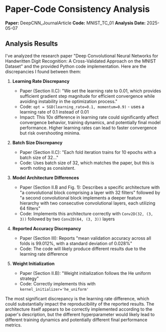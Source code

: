 # Paper-Code Consistency Analysis

**Paper:** DeepCNN_JournalArticle
**Code:** MNIST_TC_01
**Analysis Date:** 2025-05-07

## Analysis Results

I've analyzed the research paper "Deep Convolutional Neural Networks for Handwritten Digit Recognition: A Cross-Validated Approach on the MNIST Dataset" and the provided Python code implementation. Here are the discrepancies I found between them:

1. **Learning Rate Discrepancy**
   - Paper (Section II.C): "We set the learning rate to 0.01, which provides sufficient gradient step magnitude for efficient convergence while avoiding instability in the optimization process."
   - Code: `opt = SGD(learning_rate=0.1, momentum=0.9)` - uses a learning rate of 0.1 instead of 0.01
   - Impact: This 10x difference in learning rate could significantly affect convergence behavior, training dynamics, and potentially final model performance. Higher learning rates can lead to faster convergence but risk overshooting minima.

2. **Batch Size Discrepancy**
   - Paper (Section II.C): "Each fold iteration trains for 10 epochs with a batch size of 32..."
   - Code: Uses batch size of 32, which matches the paper, but this is worth noting as consistent.

3. **Model Architecture Differences**
   - Paper (Section II.B and Fig. 1): Describes a specific architecture with "a convolutional block comprising a layer with 32 filters" followed by "a second convolutional block implements a deeper feature hierarchy with two consecutive convolutional layers, each utilizing 64 filters"
   - Code: Implements this architecture correctly with `Conv2D(32, (3, 3))` followed by two `Conv2D(64, (3, 3))` layers

4. **Reported Accuracy Discrepancy**
   - Paper (Section III): Reports "mean validation accuracy across all folds is 99.012%, with a standard deviation of 0.028%"
   - Code: The code will likely produce different results due to the learning rate difference

5. **Weight Initialization**
   - Paper (Section II.B): "Weight initialization follows the He uniform strategy"
   - Code: Correctly implements this with `kernel_initializer='he_uniform'`

The most significant discrepancy is the learning rate difference, which could substantially impact the reproducibility of the reported results. The architecture itself appears to be correctly implemented according to the paper's description, but the different hyperparameter would likely lead to different training dynamics and potentially different final performance metrics.